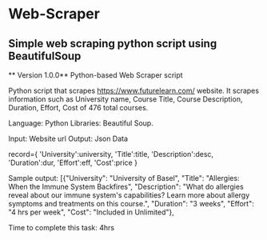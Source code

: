 # Web-Scraper
## Simple web scraping python script using BeautifulSoup

** Version 1.0.0**
Python-based Web Scraper script

Python script that scrapes https://www.futurelearn.com/ website. It scrapes information such as University name, Course Title, Course Description, Duration, Effort, Cost of 476 total courses.

Language: Python
Libraries: Beautiful Soup.

Input: Website url
Output: Json Data

record={
         'University':university,
         'Title':title,
         'Description':desc,
         'Duration':dur,
         'Effort':eff,
         'Cost':price
         }  

Sample output:
[{"University": "University of Basel", "Title": "Allergies: When the Immune System Backfires", "Description": "What do allergies reveal about our immune system's capabilities? Learn more about allergy symptoms and treatments on this course.", "Duration": "3 weeks", "Effort": "4 hrs per week", "Cost": "Included in Unlimited"},

Time to complete this task: 4hrs
